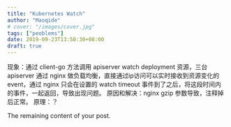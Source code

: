 ```yaml
---
title: "Kubernetes Watch"
author: "Maoqide"
# cover: "/images/cover.jpg"
tags: ["peoblems"]
date: 2019-09-23T13:50:30+08:00
draft: true
---
```


现象：通过 client-go 方法调用 apiserver watch deployment 资源，三台 apiserver 通过 nginx 做负载均衡，直接通过ip访问可以实时接收到资源变化的event，通过 nginx 只会在设置的 watch timeout 事件到了之后，将这段时间内的事件，一起返回，导致出现问题。
原因和解决：nginx gzip 参数导致，注释掉后正常。
原理：？
<!--more-->

The remaining content of your post.
